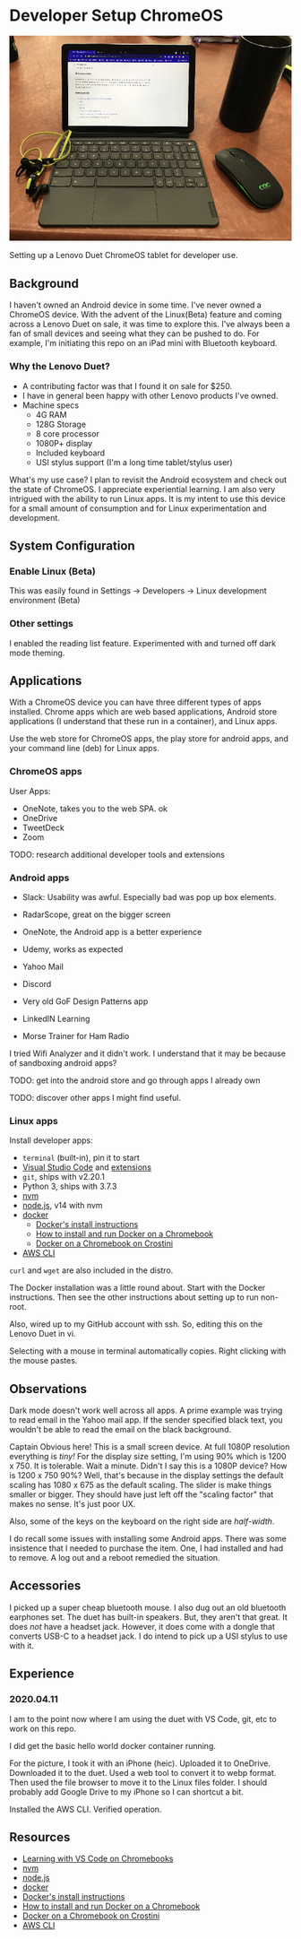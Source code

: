 # Developer Setup ChromeOS

![Lenovo Duet with blue tooth headphones and mouse](lenovo-duet-scaled.webp)

Setting up a Lenovo Duet ChromeOS tablet for developer use.

## Background

I haven't owned an Android device in some time.
I've never owned a ChromeOS device.
With the advent of the Linux(Beta) feature and coming across a Lenovo Duet on sale, it was time to explore this.
I've always been a fan of small devices and seeing what they can be pushed to do.  For example, I'm initiating this repo on an iPad mini with Bluetooth keyboard.

### Why the Lenovo Duet?

- A contributing factor was that I found it on sale for $250.
- I have in general been happy with other Lenovo products I've owned.
- Machine specs
  - 4G RAM
  - 128G Storage
  - 8 core processor
  - 1080P+ display
  - Included keyboard
  - USI stylus support (I'm a long time tablet/stylus user)

What's my use case?  I plan to revisit the Android ecosystem and check out the state of ChromeOS.  I appreciate experiential learning.  I am also very intrigued with the ability to run Linux apps.  It is my intent to use this device for a small amount of consumption and for Linux experimentation and development.

## System Configuration

### Enable Linux (Beta)

This was easily found in Settings -> Developers -> Linux development environment (Beta)

### Other settings

I enabled the reading list feature.
Experimented with and turned off dark mode theming.

## Applications

With a ChromeOS device you can have three different types of apps installed.  Chrome apps which are web based applications, Android store applications (I understand that these run in a container), and Linux apps.

Use the web store for ChromeOS apps, the play store for android apps, and your command line (deb) for Linux apps.

### ChromeOS apps

User Apps:

- OneNote, takes you to the web SPA.  ok
- OneDrive
- TweetDeck
- Zoom

TODO: research additional developer tools and extensions

### Android apps

- Slack: Usability was awful.  Especially bad was pop up box elements.

- RadarScope, great on the bigger screen
- OneNote, the Android app is a better experience
- Udemy, works as expected
- Yahoo Mail
- Discord
- Very old GoF Design Patterns app
- LinkedIN Learning
- Morse Trainer for Ham Radio

I tried Wifi Analyzer and it didn't work.  I understand that it may be because of sandboxing android apps?

TODO: get into the android store and go through apps I already own

TODO: discover other apps I might find useful.

### Linux apps

Install developer apps:

- `terminal` (built-in), pin it to start
- [Visual Studio Code][1] and [extensions][4]
- `git`, ships with v2.20.1
- Python 3, ships with 3.7.3
- [nvm][2]
- [node.js][3], v14 with nvm
- [docker][5]
  - [Docker's install instructions][8]
  - [How to install and run Docker on a Chromebook][6]
  - [Docker on a Chromebook on Crostini][7]
- [AWS CLI][9]

`curl` and `wget` are also included in the distro.

The Docker installation was a little round about.  Start with the Docker instructions.  Then see the other instructions about setting up to run non-root.

Also, wired up to my GitHub account with ssh.  So, editing this on the Lenovo Duet in vi.

Selecting with a mouse in terminal automatically copies.  Right clicking with the mouse pastes.

## Observations

Dark mode doesn't work well across all apps.  A prime example was trying to read email in the Yahoo mail app.  If the sender specified black text, you wouldn't be able to read the email on the black background.

Captain Obvious here!  This is a small screen device.  At full 1080P resolution everything is _tiny!_  For the display size setting, I'm using 90% which is 1200 x 750.  It is tolerable.  Wait a minute.  Didn't I say this is a 1080P device?  How is 1200 x 750 90%?  Well, that's because in the display settings the default scaling has 1080 x 675 as the default scaling.  The slider is make things smaller or bigger.  They should have just left off the "scaling factor" that makes no sense.  It's just poor UX.

Also, some of the keys on the keyboard on the right side are _half-width_.

I do recall some issues with installing some Android apps.  There was some insistence that I needed to purchase the item.  One, I had installed and had to remove.  A log out and a reboot remedied the situation.

## Accessories

I picked up a super cheap bluetooth mouse.
I also dug out an old bluetooth earphones set.  The duet has built-in speakers.  But, they aren't that great.  It does _not_ have a headset jack.  However, it does come with a dongle that converts USB-C to a headset jack.  I do intend to pick up a USI stylus to use with it.

## Experience

### 2020.04.11

I am to the point now where I am using the duet with VS Code, git, etc to work on this repo.  

I did get the basic hello world docker container running.

For the picture, I took it with an iPhone (heic).  Uploaded it to OneDrive.  Downloaded it to the duet.  Used a web tool to convert it to webp format.  Then used the file browser to move it to the Linux files folder.  I should probably add Google Drive to my iPhone so I can shortcut a bit.

Installed the AWS CLI.  Verified operation.

## Resources

- [Learning with VS Code on Chromebooks][1]
- [nvm][2]
- [node.js][3]
- [docker][5]
- [Docker's install instructions][8]
- [How to install and run Docker on a Chromebook][6]
- [Docker on a Chromebook on Crostini][7]
- [AWS CLI][9]

[1]: https://code.visualstudio.com/blogs/2020/12/03/chromebook-get-started
[2]: https://github.com/nvm-sh/nvm
[3]: https://nodejs.org/
[4]: vscode-extensions.md
[5]: https://docker.com
[6]: https://dvillalobos.github.io/2020/How-to-install-and-run-Docker-on-a-Chromebook/
[7]: http://joe.blog.freemansoft.com/2020/03/docker-on-chromebook-on-crostini.html
[8]: https://docs.docker.com/engine/install/debian/
[9]: https://aws.amazon.com/cli/
